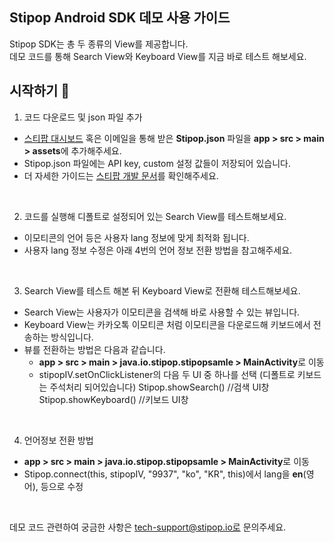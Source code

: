 ## Stipop Android SDK 데모 사용 가이드

Stipop SDK는 총 두 종류의 View를 제공합니다.  
데모 코드를 통해 Search View와 Keyboard View를 지금 바로 테스트 해보세요.
<br/>

## 시작하기 :rocket:  

1. 코드 다운로드 및 json 파일 추가
  - <a href="https://dashboard.stipop.io/" target="_blank">스티팝 대시보드</a> 혹은 이메일을 통해 받은 **Stipop.json** 파일을 **app > src > main > assets**에 추가해주세요.
  - Stipop.json 파일에는 API key, custom 설정 값들이 저장되어 있습니다.
  - 더 자세한 가이드는 <a href="https://docs.stipop.io/en/sdk/android/get-started/quick-start/" target="_blank">스티팝 개발 문서</a>를 확인해주세요.
<br/>

2. 코드를 실행해 디폴트로 설정되어 있는 Search View를 테스트해보세요.
  - 이모티콘의 언어 등은 사용자 lang 정보에 맞게 최적화 됩니다.
  - 사용자 lang 정보 수정은 아래 4번의 언어 정보 전환 방법을 참고해주세요.
<br/>

3. Search View를 테스트 해본 뒤 Keyboard View로 전환해 테스트해보세요.
  - Search View는 사용자가 이모티콘을 검색해 바로 사용할 수 있는 뷰입니다.
  - Keyboard View는 카카오톡 이모티콘 처럼 이모티콘을 다운로드해 키보드에서 전송하는 방식입니다.
  - 뷰를 전환하는 방법은 다음과 같습니다.
     - **app > src > main > java.io.stipop.stipopsamle > MainActivity**로 이동
     - stipopIV.setOnClickListener의 다음 두 UI 중 하나를 선택 (디폴트로 키보드는 주석처리 되어있습니다)
          Stipop.showSearch()      //검색 UI창
          Stipop.showKeyboard()    //키보드 UI창
<br/>

4. 언어정보 전환 방법
  - **app > src > main > java.io.stipop.stipopsamle > MainActivity**로 이동
  - Stipop.connect(this, stipopIV, "9937", "ko", "KR", this)에서 lang을 **en**(영어), 등으로 수정
<br/>



데모 코드 관련하여 궁금한 사항은 tech-support@stipop.io로 문의주세요.
